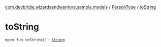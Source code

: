[com.devbridie.wizardsandwarriors.sample.models](../index.md) / [PersonType](index.md) / [toString](.)

# toString

`open fun toString(): `[`String`](https://kotlinlang.org/api/latest/jvm/stdlib/kotlin/-string/index.html)